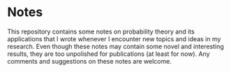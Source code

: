# Notes

This repository contains some notes on probability theory and its applications that I wrote whenever I encounter new topics and ideas in my research. Even though these notes may contain some novel and interesting results, they are too unpolished for publications (at least for now). Any comments and suggestions on these notes are welcome. 
